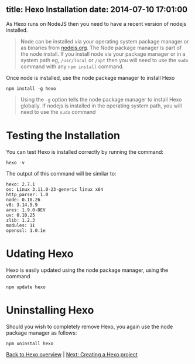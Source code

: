 title: Hexo Installation 
date: 2014-07-10 17:01:00
---

As Hexo runs on NodeJS then you need to have a recent version of nodejs installed.

> Node can be installed via your operating system package manager or as binaries from [nodejs.org](http://nodejs.org).  The Node package manager is part of the node install.  If you install node via your package manager or in a system path eg, `/usr/local` or `/opt` then you will need to use the `sudo` command with any `npm install` command.

Once node is installed, use the node package manager to install Hexo

    npm install -g hexo 

> Using the `-g` option tells the node package manager to install Hexo globally.  If nodejs is installed in the operating system path, you will need to use the `sudo` command 

# Testing the Installation

You can test Hexo is installed correctly by running the command:

    hexo -v

The output of this command will be similar to:

    hexo: 2.7.1
    os: Linux 3.11.0-23-generic linux x64
    http_parser: 1.0
    node: 0.10.26
    v8: 3.14.5.9
    ares: 1.9.0-DEV
    uv: 0.10.25
    zlib: 1.2.3
    modules: 11
    openssl: 1.0.1e

# Udating Hexo 

Hexo is easily updated using the node package manager, using the command

    npm update hexo 

# Uninstalling Hexo 

Should you wish to completely remove Hexo, you again use the node package manager as follows:

    npm uninstall hexo 


[Back to Hexo overview](index.html) | [Next: Creating a Hexo project](creating-a-hexo-website.html)

